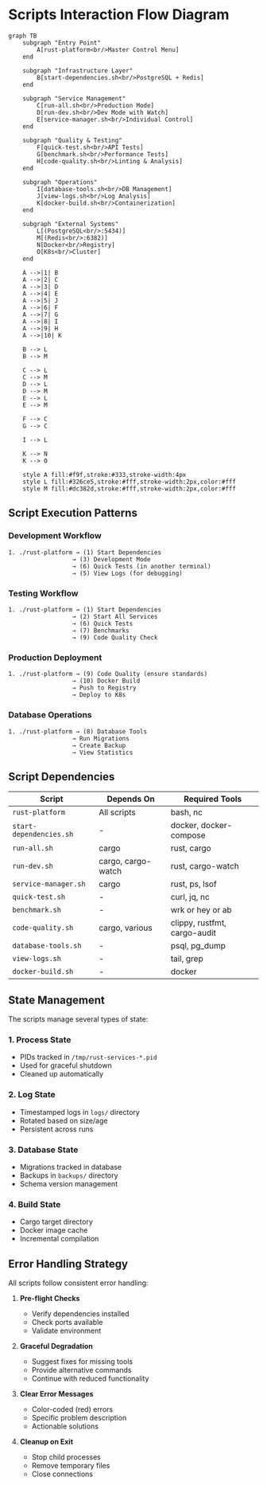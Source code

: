 # Scripts Interaction Flow Diagram

```mermaid
graph TB
    subgraph "Entry Point"
        A[rust-platform<br/>Master Control Menu]
    end
    
    subgraph "Infrastructure Layer"
        B[start-dependencies.sh<br/>PostgreSQL + Redis]
    end
    
    subgraph "Service Management"
        C[run-all.sh<br/>Production Mode]
        D[run-dev.sh<br/>Dev Mode with Watch]
        E[service-manager.sh<br/>Individual Control]
    end
    
    subgraph "Quality & Testing"
        F[quick-test.sh<br/>API Tests]
        G[benchmark.sh<br/>Performance Tests]
        H[code-quality.sh<br/>Linting & Analysis]
    end
    
    subgraph "Operations"
        I[database-tools.sh<br/>DB Management]
        J[view-logs.sh<br/>Log Analysis]
        K[docker-build.sh<br/>Containerization]
    end
    
    subgraph "External Systems"
        L[(PostgreSQL<br/>:5434)]
        M[(Redis<br/>:6382)]
        N[Docker<br/>Registry]
        O[K8s<br/>Cluster]
    end
    
    A -->|1| B
    A -->|2| C
    A -->|3| D
    A -->|4| E
    A -->|5| J
    A -->|6| F
    A -->|7| G
    A -->|8| I
    A -->|9| H
    A -->|10| K
    
    B --> L
    B --> M
    
    C --> L
    C --> M
    D --> L
    D --> M
    E --> L
    E --> M
    
    F --> C
    G --> C
    
    I --> L
    
    K --> N
    K --> O
    
    style A fill:#f9f,stroke:#333,stroke-width:4px
    style L fill:#326ce5,stroke:#fff,stroke-width:2px,color:#fff
    style M fill:#dc382d,stroke:#fff,stroke-width:2px,color:#fff
```

## Script Execution Patterns

### Development Workflow
```
1. ./rust-platform → (1) Start Dependencies
                  → (3) Development Mode
                  → (6) Quick Tests (in another terminal)
                  → (5) View Logs (for debugging)
```

### Testing Workflow
```
1. ./rust-platform → (1) Start Dependencies
                  → (2) Start All Services
                  → (6) Quick Tests
                  → (7) Benchmarks
                  → (9) Code Quality Check
```

### Production Deployment
```
1. ./rust-platform → (9) Code Quality (ensure standards)
                  → (10) Docker Build
                  → Push to Registry
                  → Deploy to K8s
```

### Database Operations
```
1. ./rust-platform → (8) Database Tools
                  → Run Migrations
                  → Create Backup
                  → View Statistics
```

## Script Dependencies

| Script | Depends On | Required Tools |
|--------|------------|----------------|
| `rust-platform` | All scripts | bash, nc |
| `start-dependencies.sh` | - | docker, docker-compose |
| `run-all.sh` | cargo | rust, cargo |
| `run-dev.sh` | cargo, cargo-watch | rust, cargo-watch |
| `service-manager.sh` | cargo | rust, ps, lsof |
| `quick-test.sh` | - | curl, jq, nc |
| `benchmark.sh` | - | wrk or hey or ab |
| `code-quality.sh` | cargo, various | clippy, rustfmt, cargo-audit |
| `database-tools.sh` | - | psql, pg_dump |
| `view-logs.sh` | - | tail, grep |
| `docker-build.sh` | - | docker |

## State Management

The scripts manage several types of state:

### 1. **Process State**
- PIDs tracked in `/tmp/rust-services-*.pid`
- Used for graceful shutdown
- Cleaned up automatically

### 2. **Log State**
- Timestamped logs in `logs/` directory
- Rotated based on size/age
- Persistent across runs

### 3. **Database State**
- Migrations tracked in database
- Backups in `backups/` directory
- Schema version management

### 4. **Build State**
- Cargo target directory
- Docker image cache
- Incremental compilation

## Error Handling Strategy

All scripts follow consistent error handling:

1. **Pre-flight Checks**
   - Verify dependencies installed
   - Check ports available
   - Validate environment

2. **Graceful Degradation**
   - Suggest fixes for missing tools
   - Provide alternative commands
   - Continue with reduced functionality

3. **Clear Error Messages**
   - Color-coded (red) errors
   - Specific problem description
   - Actionable solutions

4. **Cleanup on Exit**
   - Stop child processes
   - Remove temporary files
   - Close connections